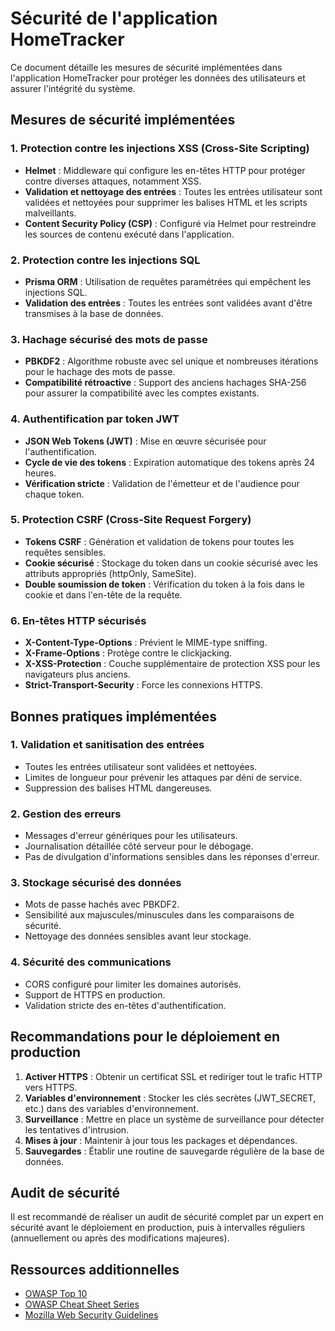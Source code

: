 # Sécurité de l'application HomeTracker

Ce document détaille les mesures de sécurité implémentées dans l'application HomeTracker pour protéger les données des utilisateurs et assurer l'intégrité du système.

## Mesures de sécurité implémentées

### 1. Protection contre les injections XSS (Cross-Site Scripting)

- **Helmet** : Middleware qui configure les en-têtes HTTP pour protéger contre diverses attaques, notamment XSS.
- **Validation et nettoyage des entrées** : Toutes les entrées utilisateur sont validées et nettoyées pour supprimer les balises HTML et les scripts malveillants.
- **Content Security Policy (CSP)** : Configuré via Helmet pour restreindre les sources de contenu exécuté dans l'application.

### 2. Protection contre les injections SQL

- **Prisma ORM** : Utilisation de requêtes paramétrées qui empêchent les injections SQL.
- **Validation des entrées** : Toutes les entrées sont validées avant d'être transmises à la base de données.

### 3. Hachage sécurisé des mots de passe

- **PBKDF2** : Algorithme robuste avec sel unique et nombreuses itérations pour le hachage des mots de passe.
- **Compatibilité rétroactive** : Support des anciens hachages SHA-256 pour assurer la compatibilité avec les comptes existants.

### 4. Authentification par token JWT

- **JSON Web Tokens (JWT)** : Mise en œuvre sécurisée pour l'authentification.
- **Cycle de vie des tokens** : Expiration automatique des tokens après 24 heures.
- **Vérification stricte** : Validation de l'émetteur et de l'audience pour chaque token.

### 5. Protection CSRF (Cross-Site Request Forgery)

- **Tokens CSRF** : Génération et validation de tokens pour toutes les requêtes sensibles.
- **Cookie sécurisé** : Stockage du token dans un cookie sécurisé avec les attributs appropriés (httpOnly, SameSite).
- **Double soumission de token** : Vérification du token à la fois dans le cookie et dans l'en-tête de la requête.

### 6. En-têtes HTTP sécurisés

- **X-Content-Type-Options** : Prévient le MIME-type sniffing.
- **X-Frame-Options** : Protège contre le clickjacking.
- **X-XSS-Protection** : Couche supplémentaire de protection XSS pour les navigateurs plus anciens.
- **Strict-Transport-Security** : Force les connexions HTTPS.

## Bonnes pratiques implémentées

### 1. Validation et sanitisation des entrées

- Toutes les entrées utilisateur sont validées et nettoyées.
- Limites de longueur pour prévenir les attaques par déni de service.
- Suppression des balises HTML dangereuses.

### 2. Gestion des erreurs

- Messages d'erreur génériques pour les utilisateurs.
- Journalisation détaillée côté serveur pour le débogage.
- Pas de divulgation d'informations sensibles dans les réponses d'erreur.

### 3. Stockage sécurisé des données

- Mots de passe hachés avec PBKDF2.
- Sensibilité aux majuscules/minuscules dans les comparaisons de sécurité.
- Nettoyage des données sensibles avant leur stockage.

### 4. Sécurité des communications

- CORS configuré pour limiter les domaines autorisés.
- Support de HTTPS en production.
- Validation stricte des en-têtes d'authentification.

## Recommandations pour le déploiement en production

1. **Activer HTTPS** : Obtenir un certificat SSL et rediriger tout le trafic HTTP vers HTTPS.
2. **Variables d'environnement** : Stocker les clés secrètes (JWT_SECRET, etc.) dans des variables d'environnement.
3. **Surveillance** : Mettre en place un système de surveillance pour détecter les tentatives d'intrusion.
4. **Mises à jour** : Maintenir à jour tous les packages et dépendances.
5. **Sauvegardes** : Établir une routine de sauvegarde régulière de la base de données.

## Audit de sécurité

Il est recommandé de réaliser un audit de sécurité complet par un expert en sécurité avant le déploiement en production, puis à intervalles réguliers (annuellement ou après des modifications majeures).

## Ressources additionnelles

- [OWASP Top 10](https://owasp.org/www-project-top-ten/)
- [OWASP Cheat Sheet Series](https://cheatsheetseries.owasp.org/)
- [Mozilla Web Security Guidelines](https://infosec.mozilla.org/guidelines/web_security)
